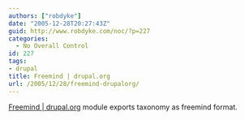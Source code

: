 ```yaml
---
authors: ["robdyke"]
date: "2005-12-28T20:27:43Z"
guid: http://www.robdyke.com/noc/?p=227
categories:
  - No Overall Control
id: 227
tags:
- drupal
title: Freemind | drupal.org
url: /2005/12/28/freemind-drupalorg/
---
```

[Freemind | drupal.org](http://drupal.org/node/40920) module exports taxonomy as freemind format.